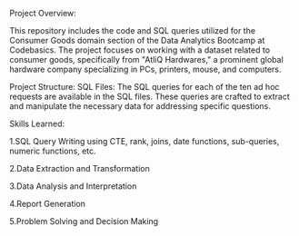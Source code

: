 Project Overview:

This repository includes the code and SQL queries utilized for the Consumer Goods domain section of the Data Analytics Bootcamp at Codebasics. The project focuses on working with a dataset related to consumer goods, specifically from "AtliQ Hardwares," a prominent global hardware company specializing in PCs, printers, mouse, and computers.



Project Structure:
SQL Files: The SQL queries for each of the ten ad hoc requests are available in the SQL files. 
These queries are crafted to extract and manipulate the necessary data for addressing specific questions.




Skills Learned:

1.SQL Query Writing using CTE, rank, joins, date functions, sub-queries, numeric functions, etc.

2.Data Extraction and Transformation

3.Data Analysis and Interpretation

4.Report Generation

5.Problem Solving and Decision Making

